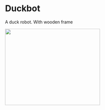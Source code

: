 # Duckbot
A duck robot. With wooden frame


<img src="https://github.com/celatzur/Duckbot/blob/master/Images/Duckbot_v03_FollowHand.mp4" width="312" height="251" />



